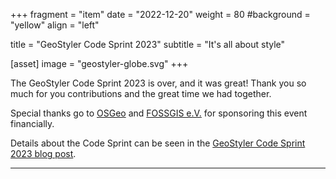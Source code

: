 +++
fragment = "item"
date = "2022-12-20"
weight = 80
#background = "yellow"
align = "left"

title = "GeoStyler Code Sprint 2023"
subtitle = "It's all about style"

[asset]
    image = "geostyler-globe.svg"
+++

The GeoStyler Code Sprint 2023 is over, and it was great! Thank you so much for you contributions and the great time we had together.

Special thanks go to [OSGeo](https://www.osgeo.org/) and [FOSSGIS e.V.](https://www.fossgis.de/) for sponsoring this event financially.

Details about the Code Sprint can be seen in the [GeoStyler Code Sprint 2023 blog post](/codesprint-2023/).

---
